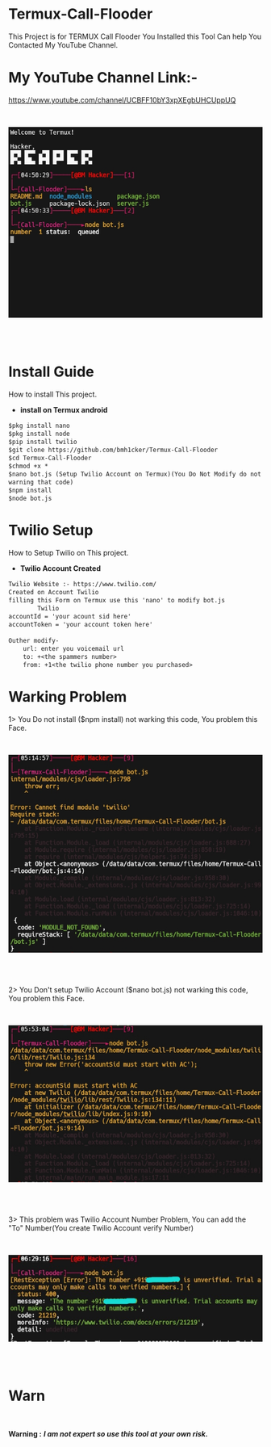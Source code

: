 # Termux-Call-Flooder
This Project is for TERMUX Call Flooder
You Installed this Tool Can help You Contacted My YouTube Channel.

# My YouTube Channel Link:-
https://www.youtube.com/channel/UCBFF10bY3xpXEgbUHCUppUQ

<br>
<p align="center">
<img src="https://github.com/bmh1cker/Termux-Call-Flooder/blob/master/src/Termux%20Call%20Flooder.jpg"/>
</p>
<br><br>

# Install Guide
How to install This project.

* **install on Termux android**

```
$pkg install nano
$pkg install node
$pip install twilio
$git clone https://github.com/bmh1cker/Termux-Call-Flooder
$cd Termux-Call-Flooder
$chmod +x *
$nano bot.js (Setup Twilio Account on Termux)(You Do Not Modify do not warning that code)
$npm install
$node bot.js
```

# Twilio Setup
How to Setup Twilio on This project.

* **Twilio Account Created**

```
Twilio Website :- https://www.twilio.com/
Created on Account Twilio
filling this Form on Termux use this 'nano' to modify bot.js
        Twilio 
accountId = 'your acount sid here'
accountToken = 'your account token here'

Outher modify-
    url: enter you voicemail url
    to: +<the spammers number>
    from: +1<the twilio phone number you purchased>
```

# Warking Problem
1> You Do not install ($npm install) not warking this code, You problem this Face. 

<br>
<p align="center">
<img src="https://github.com/bmh1cker/Termux-Call-Flooder/blob/master/src/ProblemDon'tWark.jpg"/>
</p>
<br><br>

2> You Don't setup Twilio Account ($nano bot.js) not warking this code, You problem this Face.

<br>
<p align="center">
<img src="https://github.com/bmh1cker/Termux-Call-Flooder/blob/master/src/TwilioSetup.jpg"/>
</p>
<br><br>

3> This problem was Twilio Account Number Problem, You can add the "To" Number(You create Twilio Account verify Number)

<br>
<p align="center">
<img src="https://github.com/bmh1cker/Termux-Call-Flooder/blob/master/src/Twilioprb.jpg"/>
</p>
<br><br>

# Warn
<br>

**Warning :** ***I am not expert so use this tool at your own risk.***

<br/>
